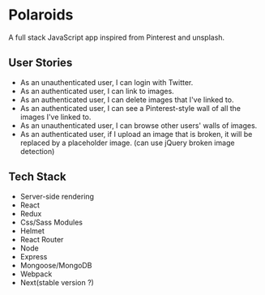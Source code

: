 # Polaroids
A full stack JavaScript app inspired from Pinterest and unsplash.

## User Stories 

* As an unauthenticated user, I can login with Twitter.
* As an authenticated user, I can link to images.
* As an authenticated user, I can delete images that I've linked to.
* As an authenticated user, I can see a Pinterest-style wall of all the images I've linked to.
* As an unauthenticated user, I can browse other users' walls of images.
* As an authenticated user, if I upload an image that is broken, it will be replaced by a placeholder image. (can use jQuery broken image detection)

## Tech Stack
* Server-side rendering
* React
* Redux
* Css/Sass Modules
* Helmet
* React Router
* Node
* Express
* Mongoose/MongoDB
* Webpack
* Next(stable version ?)
